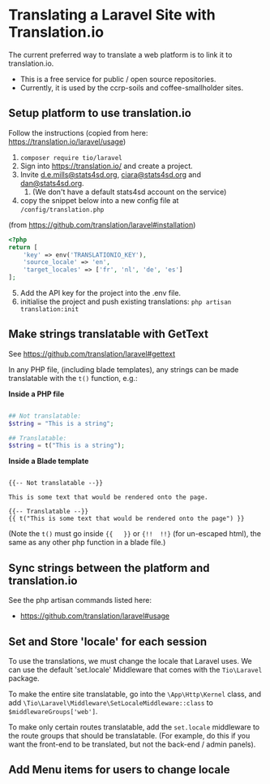 # Translating a Laravel Site with Translation.io

The current preferred way to translate a web platform is to link it to translation.io.
 - This is a free service for public / open source repositories.
 - Currently, it is used by the ccrp-soils and coffee-smallholder sites.


## Setup platform to use translation.io

Follow the instructions (copied from here: https://translation.io/laravel/usage)

1. `composer require tio/laravel`
2. Sign into https://translation.io/ and create a project.
3. Invite d.e.mills@stats4sd.org, ciara@stats4sd.org and dan@stats4sd.org.
   1. (We don't have a default stats4sd account on the service)
4. copy the snippet below into a new config file at `/config/translation.php`


(from https://github.com/translation/laravel#installation)
```php
<?php
return [
    'key' => env('TRANSLATIONIO_KEY'),
    'source_locale' => 'en',
    'target_locales' => ['fr', 'nl', 'de', 'es']
];
```

5. Add the API key for the project into the .env file.
6. initialise the project and push existing translations: `php artisan translation:init`


## Make strings translatable with GetText
See https://github.com/translation/laravel#gettext

In any PHP file, (including blade templates), any strings can be made translatable with the `t()` function, e.g.:

**Inside a PHP file**

```php

## Not translatable:
$string = "This is a string";

## Translatable:
$string = t("This is a string");

```


**Inside a Blade template**

```blade

{{-- Not translatable --}}

This is some text that would be rendered onto the page.

{{-- Translatable --}}
{{ t("This is some text that would be rendered onto the page") }}

```
(Note the `t()` must go inside `{{   }}` or `{!!  !!}` (for un-escaped html), the same as any other php function in a blade file.)


## Sync strings between the platform and translation.io

See the php artisan commands listed here:
- https://github.com/translation/laravel#usage


## Set and Store 'locale' for each session

To use the translations, we must change the locale that Laravel uses. We can use the default 'set.locale' Middleware that comes with the `Tio\Laravel` package.

To make the entire site translatable, go into the `\App\Http\Kernel` class, and add `\Tio\Laravel\Middleware\SetLocaleMiddleware::class` to `$middlewareGroups['web']`.

To make only certain routes translatable, add the `set.locale` middleware to the route groups that should be translatable. (For example, do this if you want the front-end to be translated, but not the back-end / admin panels).

## Add Menu items for users to change locale



